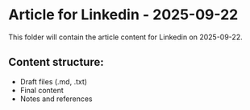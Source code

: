 # Article for Linkedin - 2025-09-22

This folder will contain the article content for Linkedin on 2025-09-22.

## Content structure:
- Draft files (.md, .txt)
- Final content
- Notes and references
